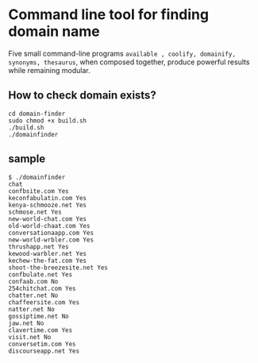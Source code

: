 # Command line tool for finding domain name

Five small command-line programs `available , coolify, domainify, synonyms, thesaurus`, when composed together, produce powerful results while remaining modular.

## How to check domain exists?

```
cd domain-finder
sudo chmod +x build.sh
./build.sh
./domainfinder
```

## sample

```
$ ./domainfinder 
chat
confbsite.com Yes
keconfabulatin.com Yes
kenya-schmooze.net Yes
schmose.net Yes
new-world-chat.com Yes
old-world-chaat.com Yes
conversationaapp.com Yes
new-world-wrbler.com Yes
thrushapp.net Yes
kewood-warbler.net Yes
kechew-the-fat.com Yes
shoot-the-breezesite.net Yes
confbulate.net Yes
confaab.com No
254chitchat.com Yes
chatter.net No
chaffeersite.com Yes
natter.net No
gossiptime.net No
jaw.net No
clavertime.com Yes
visit.net No
conversetim.com Yes
discourseapp.net Yes
```